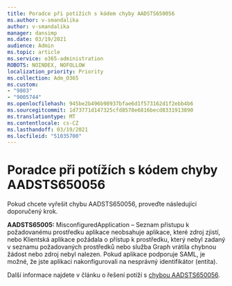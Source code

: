```yaml
---
title: Poradce při potížích s kódem chyby AADSTS650056
ms.author: v-smandalika
author: v-smandalika
manager: dansimp
ms.date: 03/19/2021
audience: Admin
ms.topic: article
ms.service: o365-administration
ROBOTS: NOINDEX, NOFOLLOW
localization_priority: Priority
ms.collection: Adm_O365
ms.custom:
- "9803"
- "9005744"
ms.openlocfilehash: 945be2b496b98937bfae6d1f573162d1f2ebb4b6
ms.sourcegitcommit: 1d73771d147325cfd8578e6816becd8331913890
ms.translationtype: MT
ms.contentlocale: cs-CZ
ms.lasthandoff: 03/19/2021
ms.locfileid: "51035700"
---
```

# <a name="troubleshoot-error-code-aadsts650056"></a>Poradce při potížích s kódem chyby AADSTS650056

Pokud chcete vyřešit chybu AADSTS650056, proveďte následující doporučený krok.

**AADSTS65005:** MisconfiguredApplication – Seznam přístupu k požadovanému prostředku aplikace neobsahuje aplikace, které zdroj zjistí, nebo Klientská aplikace požádala o přístup k prostředku, který nebyl zadaný v seznamu požadovaných prostředků nebo služba Graph vrátila chybnou žádost nebo zdroj nebyl nalezen. Pokud aplikace podporuje SAML, je možné, že jste aplikaci nakonfigurovali na nesprávný identifikátor (entita).

Další informace najdete v článku o řešení potíží s [chybou AADSTS650056](https://docs.microsoft.com/troubleshoot/azure/active-directory/error-code-aadsts650056-misconfigured-app).
